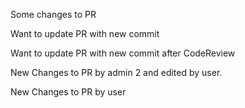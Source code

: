 Some changes to PR

Want to update PR with new commit

Want to update PR with new commit after CodeReview

New Changes to PR by admin 2 and edited by user.

New Changes to PR by user